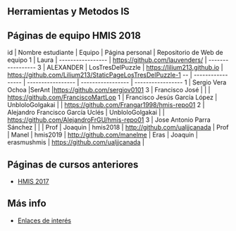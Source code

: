 ﻿## Herramientas y Metodos IS

## Páginas de equipo HMIS 2018

id | Nombre estudiante  | Equipo | Página personal | Repositorio de Web de equipo 
1 | Laura | ----------------- | https://github.com/lauvenders/ | -----------------
3 | ALEXANDER          | LosTresDelPuzzle  | https://lilium213.github.io  | https://github.com/Lilium213/StaticPageLosTresDelPuzzle-1
-- | ----------------- | ----------------- | ----------------- | -----------------
1  | Sergio Vera Ochoa |SerAnt |https://github.com/sergiov0101
3 | Francisco José     |         |                 | https://github.com/FranciscoMartLop
1  | Francisco Jesús García López | UnbloloGolgakai |   | https://github.com/Frangar1998/hmis-repo01
2  | Alejandro Francisco García Uclés | UnbloloGolgakai |  | https://github.com/AlejandroFrGU/hmis-repo01
3  | Jose Antonio Parra Sánchez | | |
Prof | Joaquin | hmis2018 | http://github.com/ualjjcanada  |
Prof | Manel | hmis2019 | http://github.com/manelme  |
Eras | Joaquin | erasmushmis | https://github.com/ualjjcanada  |


## Páginas de cursos anteriores
* [HMIS 2017](index2017.md)

## Más info
* [Enlaces de interés](enlaces.md)
